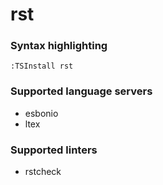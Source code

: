 # rst

### Syntax highlighting

```vim
:TSInstall rst
```

### Supported language servers

- esbonio
- ltex

### Supported linters

- rstcheck
